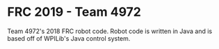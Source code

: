 # FRC 2019 - Team 4972
Team 4972's 2018 FRC robot code. Robot code is written in Java and is based off of WPILib's Java control system.
